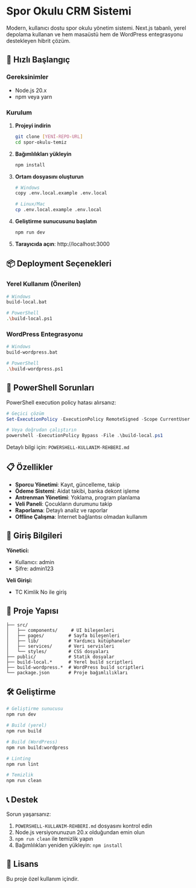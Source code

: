 # Spor Okulu CRM Sistemi

Modern, kullanıcı dostu spor okulu yönetim sistemi. Next.js tabanlı, yerel depolama kullanan ve hem masaüstü hem de WordPress entegrasyonu destekleyen hibrit çözüm.

## 🚀 Hızlı Başlangıç

### Gereksinimler
- Node.js 20.x
- npm veya yarn

### Kurulum

1. **Projeyi indirin**
   ```bash
   git clone [YENİ-REPO-URL]
   cd spor-okulu-temiz
   ```

2. **Bağımlılıkları yükleyin**
   ```bash
   npm install
   ```

3. **Ortam dosyasını oluşturun**
   ```bash
   # Windows
   copy .env.local.example .env.local
   
   # Linux/Mac
   cp .env.local.example .env.local
   ```

4. **Geliştirme sunucusunu başlatın**
   ```bash
   npm run dev
   ```

5. **Tarayıcıda açın**: http://localhost:3000

## 📦 Deployment Seçenekleri

### Yerel Kullanım (Önerilen)
```bash
# Windows
build-local.bat

# PowerShell
.\build-local.ps1
```

### WordPress Entegrasyonu
```bash
# Windows
build-wordpress.bat

# PowerShell
.\build-wordpress.ps1
```

## 🔧 PowerShell Sorunları

PowerShell execution policy hatası alırsanız:

```powershell
# Geçici çözüm
Set-ExecutionPolicy -ExecutionPolicy RemoteSigned -Scope CurrentUser

# Veya doğrudan çalıştırın
powershell -ExecutionPolicy Bypass -File .\build-local.ps1
```

Detaylı bilgi için: `POWERSHELL-KULLANIM-REHBERI.md`

## 📋 Özellikler

- **Sporcu Yönetimi**: Kayıt, güncelleme, takip
- **Ödeme Sistemi**: Aidat takibi, banka dekont işleme
- **Antrenman Yönetimi**: Yoklama, program planlama
- **Veli Paneli**: Çocukların durumunu takip
- **Raporlama**: Detaylı analiz ve raporlar
- **Offline Çalışma**: İnternet bağlantısı olmadan kullanım

## 🔐 Giriş Bilgileri

**Yönetici:**
- Kullanıcı: admin
- Şifre: admin123

**Veli Girişi:**
- TC Kimlik No ile giriş

## 📁 Proje Yapısı

```
├── src/
│   ├── components/     # UI bileşenleri
│   ├── pages/         # Sayfa bileşenleri
│   ├── lib/           # Yardımcı kütüphaneler
│   ├── services/      # Veri servisleri
│   └── styles/        # CSS dosyaları
├── public/            # Statik dosyalar
├── build-local.*      # Yerel build scriptleri
├── build-wordpress.*  # WordPress build scriptleri
└── package.json       # Proje bağımlılıkları
```

## 🛠️ Geliştirme

```bash
# Geliştirme sunucusu
npm run dev

# Build (yerel)
npm run build

# Build (WordPress)
npm run build:wordpress

# Linting
npm run lint

# Temizlik
npm run clean
```

## 📞 Destek

Sorun yaşarsanız:
1. `POWERSHELL-KULLANIM-REHBERI.md` dosyasını kontrol edin
2. Node.js versiyonunuzun 20.x olduğundan emin olun
3. `npm run clean` ile temizlik yapın
4. Bağımlılıkları yeniden yükleyin: `npm install`

## 📄 Lisans

Bu proje özel kullanım içindir.